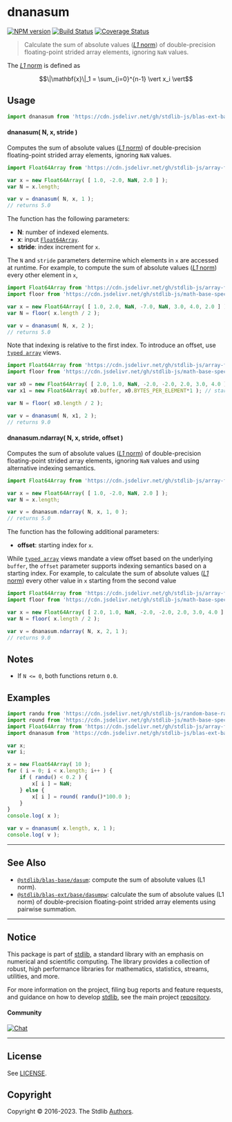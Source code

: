 <!--

@license Apache-2.0

Copyright (c) 2020 The Stdlib Authors.

Licensed under the Apache License, Version 2.0 (the "License");
you may not use this file except in compliance with the License.
You may obtain a copy of the License at

   http://www.apache.org/licenses/LICENSE-2.0

Unless required by applicable law or agreed to in writing, software
distributed under the License is distributed on an "AS IS" BASIS,
WITHOUT WARRANTIES OR CONDITIONS OF ANY KIND, either express or implied.
See the License for the specific language governing permissions and
limitations under the License.

-->

# dnanasum

[![NPM version][npm-image]][npm-url] [![Build Status][test-image]][test-url] [![Coverage Status][coverage-image]][coverage-url] <!-- [![dependencies][dependencies-image]][dependencies-url] -->

> Calculate the sum of absolute values ([_L1_ norm][l1norm]) of double-precision floating-point strided array elements, ignoring `NaN` values.

<section class="intro">

The [_L1_ norm][l1norm] is defined as

<!-- <equation class="equation" label="eq:l1norm" align="center" raw="\|\mathbf{x}\|_1 = \sum_{i=0}^{n-1} \vert x_i \vert" alt="L1 norm definition."> -->

```math
\|\mathbf{x}\|_1 = \sum_{i=0}^{n-1} \vert x_i \vert
```

<!-- <div class="equation" align="center" data-raw-text="\|\mathbf{x}\|_1 = \sum_{i=0}^{n-1} \vert x_i \vert" data-equation="eq:l1norm">
    <img src="https://cdn.jsdelivr.net/gh/stdlib-js/stdlib@37e8b551d14d17010e51f87e3e171e62c090fa5f/lib/node_modules/@stdlib/blas/ext/base/dnanasum/docs/img/equation_l1norm.svg" alt="L1 norm definition.">
    <br>
</div> -->

<!-- </equation> -->

</section>

<!-- /.intro -->



<section class="usage">

## Usage

```javascript
import dnanasum from 'https://cdn.jsdelivr.net/gh/stdlib-js/blas-ext-base-dnanasum@deno/mod.js';
```

#### dnanasum( N, x, stride )

Computes the sum of absolute values ([_L1_ norm][l1norm]) of double-precision floating-point strided array elements, ignoring `NaN` values.

```javascript
import Float64Array from 'https://cdn.jsdelivr.net/gh/stdlib-js/array-float64@deno/mod.js';

var x = new Float64Array( [ 1.0, -2.0, NaN, 2.0 ] );
var N = x.length;

var v = dnanasum( N, x, 1 );
// returns 5.0
```

The function has the following parameters:

-   **N**: number of indexed elements.
-   **x**: input [`Float64Array`][@stdlib/array/float64].
-   **stride**: index increment for `x`.

The `N` and `stride` parameters determine which elements in `x` are accessed at runtime. For example, to compute the sum of absolute values ([_L1_ norm][l1norm]) every other element in `x`,

```javascript
import Float64Array from 'https://cdn.jsdelivr.net/gh/stdlib-js/array-float64@deno/mod.js';
import floor from 'https://cdn.jsdelivr.net/gh/stdlib-js/math-base-special-floor@deno/mod.js';

var x = new Float64Array( [ 1.0, 2.0, NaN, -7.0, NaN, 3.0, 4.0, 2.0 ] );
var N = floor( x.length / 2 );

var v = dnanasum( N, x, 2 );
// returns 5.0
```

Note that indexing is relative to the first index. To introduce an offset, use [`typed array`][mdn-typed-array] views.

<!-- eslint-disable stdlib/capitalized-comments -->

```javascript
import Float64Array from 'https://cdn.jsdelivr.net/gh/stdlib-js/array-float64@deno/mod.js';
import floor from 'https://cdn.jsdelivr.net/gh/stdlib-js/math-base-special-floor@deno/mod.js';

var x0 = new Float64Array( [ 2.0, 1.0, NaN, -2.0, -2.0, 2.0, 3.0, 4.0 ] );
var x1 = new Float64Array( x0.buffer, x0.BYTES_PER_ELEMENT*1 ); // start at 2nd element

var N = floor( x0.length / 2 );

var v = dnanasum( N, x1, 2 );
// returns 9.0
```

#### dnanasum.ndarray( N, x, stride, offset )

Computes the sum of absolute values ([_L1_ norm][l1norm]) of double-precision floating-point strided array elements, ignoring `NaN` values and using alternative indexing semantics.

```javascript
import Float64Array from 'https://cdn.jsdelivr.net/gh/stdlib-js/array-float64@deno/mod.js';

var x = new Float64Array( [ 1.0, -2.0, NaN, 2.0 ] );
var N = x.length;

var v = dnanasum.ndarray( N, x, 1, 0 );
// returns 5.0
```

The function has the following additional parameters:

-   **offset**: starting index for `x`.

While [`typed array`][mdn-typed-array] views mandate a view offset based on the underlying `buffer`, the `offset` parameter supports indexing semantics based on a starting index. For example, to calculate the sum of absolute values ([_L1_ norm][l1norm]) every other value in `x` starting from the second value

```javascript
import Float64Array from 'https://cdn.jsdelivr.net/gh/stdlib-js/array-float64@deno/mod.js';
import floor from 'https://cdn.jsdelivr.net/gh/stdlib-js/math-base-special-floor@deno/mod.js';

var x = new Float64Array( [ 2.0, 1.0, NaN, -2.0, -2.0, 2.0, 3.0, 4.0 ] );
var N = floor( x.length / 2 );

var v = dnanasum.ndarray( N, x, 2, 1 );
// returns 9.0
```

</section>

<!-- /.usage -->

<section class="notes">

## Notes

-   If `N <= 0`, both functions return `0.0`.

</section>

<!-- /.notes -->

<section class="examples">

## Examples

<!-- eslint no-undef: "error" -->

```javascript
import randu from 'https://cdn.jsdelivr.net/gh/stdlib-js/random-base-randu@deno/mod.js';
import round from 'https://cdn.jsdelivr.net/gh/stdlib-js/math-base-special-round@deno/mod.js';
import Float64Array from 'https://cdn.jsdelivr.net/gh/stdlib-js/array-float64@deno/mod.js';
import dnanasum from 'https://cdn.jsdelivr.net/gh/stdlib-js/blas-ext-base-dnanasum@deno/mod.js';

var x;
var i;

x = new Float64Array( 10 );
for ( i = 0; i < x.length; i++ ) {
    if ( randu() < 0.2 ) {
        x[ i ] = NaN;
    } else {
        x[ i ] = round( randu()*100.0 );
    }
}
console.log( x );

var v = dnanasum( x.length, x, 1 );
console.log( v );
```

</section>

<!-- /.examples -->

<section class="references">

</section>

<!-- /.references -->

<!-- Section for related `stdlib` packages. Do not manually edit this section, as it is automatically populated. -->

<section class="related">

* * *

## See Also

-   <span class="package-name">[`@stdlib/blas-base/dasum`][@stdlib/blas/base/dasum]</span><span class="delimiter">: </span><span class="description">compute the sum of absolute values (L1 norm).</span>
-   <span class="package-name">[`@stdlib/blas-ext/base/dasumpw`][@stdlib/blas/ext/base/dasumpw]</span><span class="delimiter">: </span><span class="description">calculate the sum of absolute values (L1 norm) of double-precision floating-point strided array elements using pairwise summation.</span>

</section>

<!-- /.related -->

<!-- Section for all links. Make sure to keep an empty line after the `section` element and another before the `/section` close. -->


<section class="main-repo" >

* * *

## Notice

This package is part of [stdlib][stdlib], a standard library with an emphasis on numerical and scientific computing. The library provides a collection of robust, high performance libraries for mathematics, statistics, streams, utilities, and more.

For more information on the project, filing bug reports and feature requests, and guidance on how to develop [stdlib][stdlib], see the main project [repository][stdlib].

#### Community

[![Chat][chat-image]][chat-url]

---

## License

See [LICENSE][stdlib-license].


## Copyright

Copyright &copy; 2016-2023. The Stdlib [Authors][stdlib-authors].

</section>

<!-- /.stdlib -->

<!-- Section for all links. Make sure to keep an empty line after the `section` element and another before the `/section` close. -->

<section class="links">

[npm-image]: http://img.shields.io/npm/v/@stdlib/blas-ext-base-dnanasum.svg
[npm-url]: https://npmjs.org/package/@stdlib/blas-ext-base-dnanasum

[test-image]: https://github.com/stdlib-js/blas-ext-base-dnanasum/actions/workflows/test.yml/badge.svg?branch=main
[test-url]: https://github.com/stdlib-js/blas-ext-base-dnanasum/actions/workflows/test.yml?query=branch:main

[coverage-image]: https://img.shields.io/codecov/c/github/stdlib-js/blas-ext-base-dnanasum/main.svg
[coverage-url]: https://codecov.io/github/stdlib-js/blas-ext-base-dnanasum?branch=main

<!--

[dependencies-image]: https://img.shields.io/david/stdlib-js/blas-ext-base-dnanasum.svg
[dependencies-url]: https://david-dm.org/stdlib-js/blas-ext-base-dnanasum/main

-->

[chat-image]: https://img.shields.io/gitter/room/stdlib-js/stdlib.svg
[chat-url]: https://app.gitter.im/#/room/#stdlib-js_stdlib:gitter.im

[stdlib]: https://github.com/stdlib-js/stdlib

[stdlib-authors]: https://github.com/stdlib-js/stdlib/graphs/contributors

[umd]: https://github.com/umdjs/umd
[es-module]: https://developer.mozilla.org/en-US/docs/Web/JavaScript/Guide/Modules

[deno-url]: https://github.com/stdlib-js/blas-ext-base-dnanasum/tree/deno
[umd-url]: https://github.com/stdlib-js/blas-ext-base-dnanasum/tree/umd
[esm-url]: https://github.com/stdlib-js/blas-ext-base-dnanasum/tree/esm
[branches-url]: https://github.com/stdlib-js/blas-ext-base-dnanasum/blob/main/branches.md

[stdlib-license]: https://raw.githubusercontent.com/stdlib-js/blas-ext-base-dnanasum/main/LICENSE

[@stdlib/array/float64]: https://github.com/stdlib-js/array-float64/tree/deno

[mdn-typed-array]: https://developer.mozilla.org/en-US/docs/Web/JavaScript/Reference/Global_Objects/TypedArray

[l1norm]: https://en.wikipedia.org/wiki/Norm_%28mathematics%29

<!-- <related-links> -->

[@stdlib/blas/base/dasum]: https://github.com/stdlib-js/blas-base-dasum/tree/deno

[@stdlib/blas/ext/base/dasumpw]: https://github.com/stdlib-js/blas-ext-base-dasumpw/tree/deno

<!-- </related-links> -->

</section>

<!-- /.links -->
